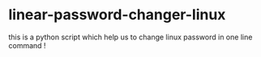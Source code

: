 linear-password-changer-linux
=============================

this is a python script which help us to change linux password in one line command !
